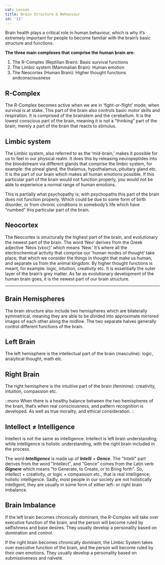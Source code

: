```yaml
---
cat: Lesson
title: Brain Structure & Behaviour
id: '13'
---
```


Brain health plays a critical role in human behaviour, which is why it’s extremely important for people to become familiar with the brain’s basic structure and functions.

**The three main complexes that comprise the human brain are:**

1. The R-Complex (Reptilian Brain): Basic survival functions
2. The Limbic system (Mammalian Brain): Human emotion
3. The Neocortex (Human Brain): Higher thought functions andconsciousness

## R-Complex
The R-Complex becomes active when we are in ‘fight-or-flight’ mode; when survival is at stake. This part of the brain also controls basic motor skills and respiration. It is comprised of the brainstem and the cerebellum. It is the lowest conscious part of the brain, meaning it is not a “thinking” part of the brain, merely a part of the brain that reacts to stimulus.

## Limbic system
The Limbic system, also referred to as the ‘mid-brain,’ makes it possible for us to feel in our physical realm. It does this by releasing neuropeptides into the bloodstream via different glands that comprise the limbic system, for example: the pineal gland, the thalamus, hypothalamus, pituitary gland etc. It is the part of our brain which makes all human emotions possible. If this particular part of the brain would not function properly, you would not be able to experience a normal range of human emotions.

This is partially what psychopathy is; with psychopaths this part of the brain does not function properly. Which could be due to some form of birth disorder, or from chronic conditions in somebody’s life which have “numbed” this particular part of the brain.

## Neocortex
The Neocortex is structurally the highest part of the brain, and evolutionary the newest part of the brain. The word ‘Neo’ derives from the Greek adjective ‘Néos (νέος)’ which means ‘New.’ It’s where all the electrochemical activity that comprise our ‘human modes of thought’ take place; that which we consider the things in thought that make us human, and separate us from the animal kingdom. By higher thought functions is meant, for example: logic, intuition, creativity etc. It is essentially the outer layer of the brain’s grey matter. As far as evolutionary development of the human brain goes, it is the newest part of our brain structure.

<hr class="my-8 border-b-4"></span>

## Brain Hemispheres

The brain structure also include two hemispheres which are bilaterally symmetrical, meaning they are able to be divided into approximate mirrored images of each other along the midline. The two separate halves generally control different functions of the brain.

## Left Brain
The left hemisphere is the intellectual part of the brain (masculine): logic, analytical thought, math etc.

## Right Brain
The right hemisphere is the intuitive part of the brain (feminine): creativity, intuition, compassion etc.

::mono
When there is a healthy balance between the two hemispheres of the brain, that’s when real consciousness, and pattern recognition is developed. As well as true morality, and ethical consideration.
::

## Intellect ≠ Intelligence
Intellect is not the same as intelligence. Intellect is left brain understanding; while intelligence is holistic understanding, with the right brain included in the process.

The word **_Intelligence_** is made up of **_Intelli_** + **_Gence_**. The "Intelli" part derives from the word "Intellect", and "Gence" comes from the Latin verb **_Gignere_** which means "to Generate, to Create, or to Bring forth". So, intellect + creativity, or logic + compassion etc., that is real intelligence; holistic intelligence. Sadly, most people in our society are not holistically intelligent, they are usually in some form of either left- or right brain imbalance.

## Brain Imbalance
If the left brain becomes chronically dominant, the R-Complex will take over executive function of the brain, and the person will become ruled by selfishness and base desires. They usually develop a personality based on domination and control.

If the right brain becomes chronically dominant, the Limbic System takes over executive function of the brain, and the person will become ruled by their own emotions. They usually develop a personality based on submissiveness and naïveté.